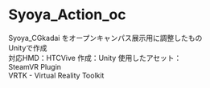 # Syoya_Action_oc
Syoya_CGkadai をオープンキャンパス展示用に調整したもの  
Unityで作成  
対応HMD：HTCVive   作成：Unity   使用したアセット：  
SteamVR Plugin  
VRTK - Virtual Reality Toolkit  
